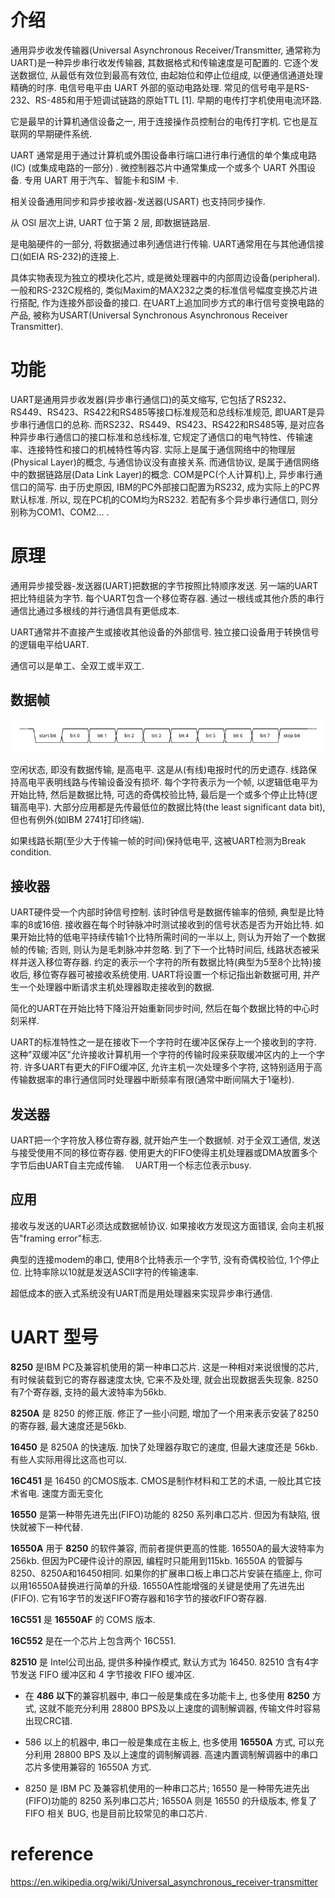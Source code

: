 

# 介绍

通用异步收发传输器(Universal Asynchronous Receiver/Transmitter, 通常称为UART)是一种异步串行收发传输器, 其数据格式和传输速度是可配置的. 它逐个发送数据位, 从最低有效位到最高有效位, 由起始位和停止位组成, 以便通信通道处理精确的时序. 电信号电平由 UART 外部的驱动电路处理. 常见的信号电平是RS-232、RS-485和用于短调试链路的原始TTL [1]. 早期的电传打字机使用电流环路.

它是最早的计算机通信设备之一, 用于连接操作员控制台的电传打字机. 它也是互联网的早期硬件系统.

UART 通常是用于通过计算机或外围设备串行端口进行串行通信的单个集成电路(IC) (或集成电路的一部分) . 微控制器芯片中通常集成一个或多个 UART 外围设备. 专用 UART 用于汽车、智能卡和SIM 卡.

相关设备通用同步和异步接收器-发送器(USART) 也支持同步操作.

从 OSI 层次上讲, UART 位于第 2 层, 即数据链路层.





是电脑硬件的一部分, 将数据通过串列通信进行传输. UART通常用在与其他通信接口(如EIA RS-232)的连接上.

具体实物表现为独立的模块化芯片, 或是微处理器中的内部周边设备(peripheral). 一般和RS-232C规格的, 类似Maxim的MAX232之类的标准信号幅度变换芯片进行搭配, 作为连接外部设备的接口. 在UART上追加同步方式的串行信号变换电路的产品, 被称为USART(Universal Synchronous Asynchronous Receiver Transmitter).

# 功能

UART是通用异步收发器(异步串行通信口)的英文缩写, 它包括了RS232、RS449、RS423、RS422和RS485等接口标准规范和总线标准规范, 即UART是异步串行通信口的总称. 而RS232、RS449、RS423、RS422和RS485等, 是对应各种异步串行通信口的接口标准和总线标准, 它规定了通信口的电气特性、传输速率、连接特性和接口的机械特性等内容. 实际上是属于通信网络中的物理层(Physical Layer)的概念, 与通信协议没有直接关系. 而通信协议, 是属于通信网络中的数据链路层(Data Link Layer)的概念. COM是PC(个人计算机)上, 异步串行通信口的简写. 由于历史原因, IBM的PC外部接口配置为RS232, 成为实际上的PC界默认标准. 所以, 现在PC机的COM均为RS232. 若配有多个异步串行通信口, 则分别称为COM1、COM2... .

# 原理

通用异步接受器-发送器(UART)把数据的字节按照比特顺序发送. 另一端的UART把比特组装为字节. 每个UART包含一个移位寄存器. 通过一根线或其他介质的串行通信比通过多根线的并行通信具有更低成本.

UART通常并不直接产生或接收其他设备的外部信号. 独立接口设备用于转换信号的逻辑电平给UART.

通信可以是单工、全双工或半双工.

## 数据帧

![2024-08-08-20-53-18.png](./images/2024-08-08-20-53-18.png)

空闲状态, 即没有数据传输, 是高电平. 这是从(有线)电报时代的历史遗存. 线路保持高电平表明线路与传输设备没有损坏. 每个字符表示为一个帧, 以逻辑低电平为开始比特, 然后是数据比特, 可选的奇偶校验比特, 最后是一个或多个停止比特(逻辑高电平). 大部分应用都是先传最低位的数据比特(the least significant data bit), 但也有例外(如IBM 2741打印终端).

如果线路长期(至少大于传输一帧的时间)保持低电平, 这被UART检测为Break condition.

## 接收器

UART硬件受一个内部时钟信号控制. 该时钟信号是数据传输率的倍频, 典型是比特率的8或16倍. 接收器在每个时钟脉冲时测试接收到的信号状态是否为开始比特. 如果开始比特的低电平持续传输1个比特所需时间的一半以上, 则认为开始了一个数据帧的传输; 否则, 则认为是毛刺脉冲并忽略. 到了下一个比特时间后, 线路状态被采样并送入移位寄存器. 约定的表示一个字符的所有数据比特(典型为5至8个比特)接收后, 移位寄存器可被接收系统使用. UART将设置一个标记指出新数据可用, 并产生一个处理器中断请求主机处理器取走接收到的数据.

简化的UART在开始比特下降沿开始重新同步时间, 然后在每个数据比特的中心时刻采样.

UART的标准特性之一是在接收下一个字符时在缓冲区保存上一个接收到的字符. 这种"双缓冲区"允许接收计算机用一个字符的传输时段来获取缓冲区内的上一个字符. 许多UART有更大的FIFO缓冲区, 允许主机一次处理多个字符, 这特别适用于高传输数据率的串行通信同时处理器中断频率有限(通常中断间隔大于1毫秒).

## 发送器

UART把一个字符放入移位寄存器, 就开始产生一个数据帧. 对于全双工通信, 发送与接受使用不同的移位寄存器. 使用更大的FIFO使得主机处理器或DMA放置多个字节后由UART自主完成传输. 　UART用一个标志位表示busy.

## 应用

接收与发送的UART必须达成数据帧协议. 如果接收方发现这方面错误, 会向主机报告"framing error"标志.

典型的连接modem的串口, 使用8个比特表示一个字节, 没有奇偶校验位, 1个停止位. 比特率除以10就是发送ASCII字符的传输速率.

超低成本的嵌入式系统没有UART而是用处理器来实现异步串行通信.

# UART 型号

**8250** 是IBM PC及兼容机使用的第一种串口芯片. 这是一种相对来说很慢的芯片, 有时候装载到它的寄存器速度太快, 它来不及处理, 就会出现数据丢失现象. 8250有7个寄存器, 支持的最大波特率为56kb.

**8250A** 是 8250 的修正版. 修正了一些小问题, 增加了一个用来表示安装了8250的寄存器, 最大速度还是56kb.

**16450** 是 8250A 的快速版. 加快了处理器存取它的速度, 但最大速度还是 56kb. 有些人实际用得比这高也可以.

**16C451** 是 16450 的CMOS版本. CMOS是制作材料和工艺的术语, 一般比其它技术省电. 速度方面无变化

**16550** 是第一种带先进先出(FIFO)功能的 8250 系列串口芯片. 但因为有缺陷, 很快就被下一种代替.

**16550A** 用于 **8250** 的软件兼容, 而前者提供更高的性能. 16550A的最大波特率为256kb. 但因为PC硬件设计的原因, 编程时只能用到115kb. 16550A 的管脚与8250、8250A和16450相同. 如果你的扩展串口板上串口芯片安装在插座上, 你可以用16550A替换进行简单的升级. 16550A性能增强的关键是使用了先进先出(FIFO). 它有16字节的发送FIFO寄存器和16字节的接收FIFO寄存器.

**16C551** 是 **16550AF** 的 COMS 版本.

**16C552** 是在一个芯片上包含两个 16C551.

**82510** 是 Intel公司出品, 提供多种操作模式, 默认方式为 16450. 82510 含有4字节发送 FIFO 缓冲区和 4 字节接收 FIFO 缓冲区.

* 在 **486 以下**的兼容机器中, 串口一般是集成在多功能卡上, 也多使用 **8250** 方式, 这就不能充分利用 28800 BPS及以上速度的调制解调器, 传输文件时容易出现CRC错.

* 586 以上的机器中, 串口一般是集成在主板上, 也多使用 **16550A** 方式, 可以充分利用 28800 BPS 及以上速度的调制解调器. 高速内置调制解调器中的串口芯片多使用兼容的 16550A 方式.

* 8250 是 IBM PC 及兼容机使用的一种串口芯片; 16550 是一种带先进先出(FIFO)功能的 8250 系列串口芯片; 16550A 则是 16550 的升级版本, 修复了 FIFO 相关 BUG, 也是目前比较常见的串口芯片.

# reference

https://en.wikipedia.org/wiki/Universal_asynchronous_receiver-transmitter
